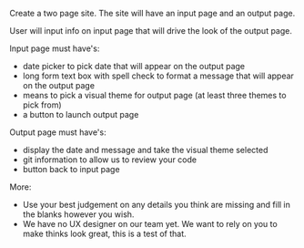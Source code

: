 Create a two page site. The site will have an input page and an output page.

User will input info on input page that will drive the look of the output page.

Input page must have's:

- date picker to pick date that will appear on the output page
- long form text box with spell check to format a message that will appear on the output page
- means to pick a visual theme for output page (at least three themes to pick from)
- a button to launch output page

Output page must have's:
- display the date and message and take the visual theme selected
- git information to allow us to review your code
- button back to input page

More:

- Use your best judgement on any details you think are missing and fill in the blanks however you wish.
- We have no UX designer on our team yet. We want to rely on you to make thinks look great, this is a test of that.